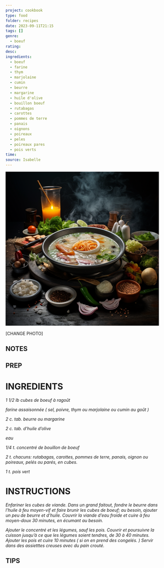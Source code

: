 ```yaml
---
project: cookbook
type: food
folder: recipes
date: 2023-09-11T21:15
tags: []
genre:
  - boeuf
rating: 
desc: 
ingredients:
  - boeuf
  - farine
  - thym
  - marjolaine
  - cumin
  - beurre
  - margarine
  - huile d'olive
  - bouillon boeuf
  - rutabagas
  - carottes
  - pommes de terre
  - panais
  - oignons
  - poireaux
  - peles
  - poireaux pares
  - pois verts
time: 
source: Isabelle
---
```


![IMAGE](_default.png)


[CHANGE PHOTO]


## NOTES




## PREP


# INGREDIENTS

_1 1/2 lb cubes de boeuf à ragoût_

_farine assaisonnée ( sel,_
_poivre, thym ou marjolaine ou_
_cumin au goût )_

_2 c. tab. beurre ou margarine_

_2 c. tab. d’huile d’olive_

_eau_

_1/4 t. concentré de bouillon de boeuf_

_2 t. chacuns: rutabagas, carottes,_
_pommes de terre, panais, oignon_
_ou poireaux, pelés ou parés, en_
_cubes._

_1 t. pois vert_


# INSTRUCTIONS

_Enfariner les cubes de viande. Dans un grand_
_faitout, fondre le beurre dans l’huile à feu_
_moyen-vif et faire brunir les cubes de boeuf;_
_au besoin, ajouter un peu de beurre et d’huile._
_Couvrir la viande d’eau froide et cuire à feu_
_moyen-doux 30 minutes, en écumant au_
_besoin._

_Ajouter le concentré et les légumes,_
_sauf les pois. Couvrir et poursuivre la cuisson_
_jusqu’à ce que les légumes soient tendres,_
_de 30 à 40 minutes. Ajouter les pois et cuire_
_10 minutes ( si on en prend des congelés. )_
_Servir dans des assietttes creuses avec du_
_pain crouté._

## TIPS



